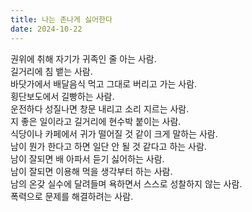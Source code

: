 ```yaml
---
title: 나는 존나게 싫어한다
date: 2024-10-22
---
```


권위에 취해 자기가 귀족인 줄 아는 사람.  
길거리에 침 뱉는 사람.  
바닷가에서 배달음식 먹고 그대로 버리고 가는 사람.  
횡단보도에서 길빵하는 사람.  
운전하다 성질나면 창문 내리고 소리 지르는 사람.  
지 좋은 일이라고 길거리에 현수박 붙이는 사람.  
식당이나 카페에서 귀가 떨어질 것 같이 크게 말하는 사람.  
남이 뭔가 한다고 하면 일단 안 될 것 같다고 하는 사람.  
남이 잘되면 배 아파서 듣기 싫어하는 사람.  
남이 잘되면 이용해 먹을 생각부터 하는 사람.  
남의 온갖 실수에 달려들며 욕하면서 스스로 성찰하지 않는 사람.  
폭력으로 문제를 해결하려는 사람.
